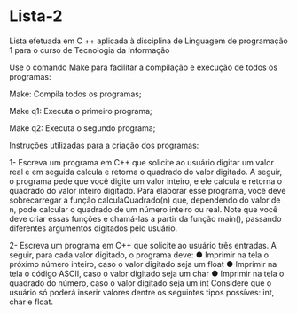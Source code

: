 # Lista-2
Lista efetuada em C ++ aplicada à disciplina de Linguagem de programação 1 para o curso de Tecnologia da Informação

Use o comando Make para facilitar a compilação e execução de todos os programas:

Make: Compila todos os programas;

Make q1: Executa o primeiro programa;

Make q2: Executa o segundo programa;

Instruções utilizadas para a criação dos programas:

1- Escreva um programa em C++ que solicite ao usuário digitar um valor real e em seguida calcula e retorna o
    quadrado do valor digitado. A seguir, o programa pede que você digite um valor inteiro, e ele calcula e retorna o
    quadrado do valor inteiro digitado. Para elaborar esse programa, você deve sobrecarregar a função
    calculaQuadrado(n) que, dependendo do valor de n, pode calcular o quadrado de um número inteiro ou
    real. Note que você deve criar essas funções e chamá-las a partir da função main(), passando diferentes
    argumentos digitados pelo usuário.

2-  Escreva um programa em C++ que solicite ao usuário três entradas. A seguir, para cada valor digitado, o
    programa deve:
    ● Imprimir na tela o próximo número inteiro, caso o valor digitado seja um float
    ● Imprimir na tela o código ASCII, caso o valor digitado seja um char
    ● Imprimir na tela o quadrado do número, caso o valor digitado seja um int
    Considere que o usuário só poderá inserir valores dentre os seguintes tipos possíves: int, char e
    float.